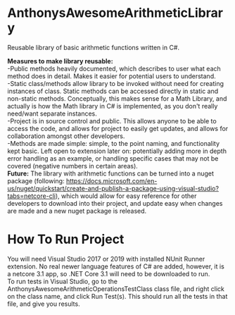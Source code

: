 # AnthonysAwesomeArithmeticLibrary
Reusable library of basic arithmetic functions written in C#.

**Measures to make library reusable:**    
-Public methods heavily documented, which describes to user what each method does in detail. Makes it easier for potential users to understand.    
-Static class/methods allow library to be invoked without need for creating instances of class. Static methods can be accessed directly in static and non-static methods.     Conceptually, this makes sense for a Math Library, and actually is how the Math library in C# is implemented, as you don't really need/want separate instances.    
-Project is in source control and public. This allows anyone to be able to access the code, and allows for project to easily get updates, and allows for collaboration amongst   other developers.    
-Methods are made simple: simple, to the point naming, and functionality kept basic. Left open to extension later on: potentially adding more in depth error handling as an example, or handling specific cases that may not be covered (negative numbers in certain areas).     
**Future:** The library with arithmetic functions can be turned into a nuget package (following: https://docs.microsoft.com/en-us/nuget/quickstart/create-and-publish-a-package-using-visual-studio?tabs=netcore-cli), which would allow for easy reference for other developers to download into their project, and update easy when changes are made and a new nuget package is released.  
  
# How To Run Project
You will need Visual Studio 2017 or 2019 with installed NUnit Runner extension. No real newer language features of C# are added, however, it is a netcore 3.1 app, so .NET Core 3.1 will need to be downloaded to run.  
To run tests in Visual Studio, go to the AnthonysAwesomeArithmeticOperationsTestClass class file, and right click on the class name, and click Run Test(s). This should run all the tests in that file, and give you results.  
